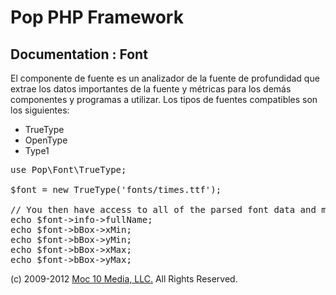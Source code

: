 Pop PHP Framework
=================

Documentation : Font
--------------------

El componente de fuente es un analizador de la fuente de profundidad que extrae los datos importantes de la fuente y métricas para los demás componentes y programas a utilizar. Los tipos de fuentes compatibles son los siguientes:


* TrueType
* OpenType
* Type1

<pre>
use Pop\Font\TrueType;

$font = new TrueType('fonts/times.ttf');

// You then have access to all of the parsed font data and metrics.
echo $font->info->fullName;
echo $font->bBox->xMin;
echo $font->bBox->yMin;
echo $font->bBox->xMax;
echo $font->bBox->yMax;
</pre>

(c) 2009-2012 [Moc 10 Media, LLC.](http://www.moc10media.com) All Rights Reserved.
